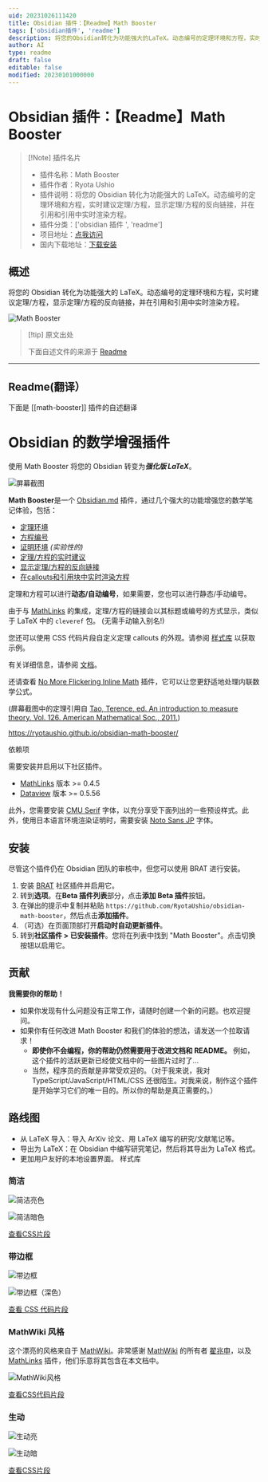 ```yaml
---
uid: 20231026111420
title: Obsidian 插件：【Readme】Math Booster
tags: ['obsidian插件', 'readme']
description: 将您的Obsidian转化为功能强大的LaTeX。动态编号的定理环境和方程，实时建议定理/方程，显示定理/方程的反向链接，并在引用和引用中实时渲染方程。
author: AI
type: readme
draft: false
editable: false
modified: 20230101000000
---
```


# Obsidian 插件：【Readme】Math Booster

> [!Note] 插件名片
> - 插件名称：Math Booster
> - 插件作者：Ryota Ushio
> - 插件说明：将您的 Obsidian 转化为功能强大的 LaTeX。动态编号的定理环境和方程，实时建议定理/方程，显示定理/方程的反向链接，并在引用和引用中实时渲染方程。
> - 插件分类：['obsidian 插件 ', 'readme']
> - 项目地址：[点我访问](https://github.com/RyotaUshio/obsidian-math-booster)
> - 国内下载地址：[下载安装](https://pkmer.cn/products/plugin/pluginMarket/?math-booster)

## 概述

将您的 Obsidian 转化为功能强大的 LaTeX。动态编号的定理环境和方程，实时建议定理/方程，显示定理/方程的反向链接，并在引用和引用中实时渲染方程。

![Math Booster](https://cdn.pkmer.cn/covers/math-booster.png!pkmer)

> [!tip] 原文出处
>
>下面自述文件的来源于 [Readme](https://ghproxy.net/https://raw.githubusercontent.com/RyotaUshio/obsidian-math-booster/master/README.md)

---

## Readme(翻译）

下面是 [[math-booster]] 插件的自述翻译

# Obsidian 的数学增强插件

使用 Math Booster 将您的 Obsidian 转变为***强化版 LaTeX***。

![屏幕截图](docs/fig/screenshot.png)

**Math Booster**是一个 [Obsidian.md](https://obsidian.md/) 插件，通过几个强大的功能增强您的数学笔记体验，包括：

- [定理环境](https://ryotaushio.github.io/obsidian-math-booster//math-callouts)
- [方程编号](https://ryotaushio.github.io/obsidian-math-booster//equation-number)
- [证明环境](https://ryotaushio.github.io/obsidian-math-booster//proofs) *(实验性的)*
- [定理/方程的实时建议](https://ryotaushio.github.io/obsidian-math-booster//suggest)
- [显示定理/方程的反向链接](https://ryotaushio.github.io/obsidian-math-booster//backlinks)
- [在callouts和引用块中实时渲染方程](https://ryotaushio.github.io/obsidian-math-booster//math-preview)

定理和方程可以进行**动态/自动编号**，如果需要，您也可以进行静态/手动编号。

由于与 [MathLinks](https://github.com/zhaoshenzhai/obsidian-mathlinks) 的集成，定理/方程的链接会以其标题或编号的方式显示，类似于 LaTeX 中的 `cleveref` 包。 (无需手动输入别名!)

您还可以使用 CSS 代码片段自定义定理 callouts 的外观。请参阅 [样式库](#styles-gallery) 以获取示例。

有关详细信息，请参阅 [文档](https://ryotaushio.github.io/obsidian-math-booster/)。

还请查看 [No More Flickering Inline Math](https://github.com/RyotaUshio/obsidian-inline-math) 插件，它可以让您更舒适地处理内联数学公式。

(屏幕截图中的定理引用自 [Tao, Terence, ed. An introduction to measure theory. Vol. 126. American Mathematical Soc., 2011.](https://terrytao.files.wordpress.com/2012/12/gsm-126-tao5-measure-book.pdf))

<https://ryotaushio.github.io/obsidian-math-booster/>

依赖项

需要安装并启用以下社区插件。

- [MathLinks](https://github.com/zhaoshenzhai/obsidian-mathlinks) 版本 >= 0.4.5
- [Dataview](https://github.com/blacksmithgu/obsidian-dataview) 版本 >= 0.5.56

此外，您需要安装 [CMU Serif](https://www.cufonfonts.com/font/cmu-serif) 字体，以充分享受下面列出的一些预设样式。此外，使用日本语言环境渲染证明时，需要安装 [Noto Sans JP](https://fonts.google.com/noto/specimen/Noto+Sans+JP) 字体。

## 安装

尽管这个插件仍在 Obsidian 团队的审核中，但您可以使用 BRAT 进行安装。

1. 安装 [BRAT](obsidian://show-plugin?id=obsidian42-brat) 社区插件并启用它。
2. 转到**选项**。在**Beta 插件列表**部分，点击**添加 Beta 插件**按钮。
3. 在弹出的提示中复制并粘贴 `https://github.com/RyotaUshio/obsidian-math-booster`，然后点击**添加插件**。
4. （可选）在页面顶部打开**启动时自动更新插件**。
5. 转到**社区插件 > 已安装插件**。您将在列表中找到 "Math Booster"。点击切换按钮以启用它。

## 贡献

**我需要你的帮助！**

- 如果你发现有什么问题没有正常工作，请随时创建一个新的问题。也欢迎提问。
- 如果你有任何改进 Math Booster 和我们的体验的想法，请发送一个拉取请求！
  - **即使你不会编程，你的帮助仍然需要用于改进文档和 README。** 例如，这个插件的活跃更新已经使文档中的一些图片过时了...
  - 当然，程序员的贡献是非常受欢迎的。（对于我来说，我对 TypeScript/JavaScript/HTML/CSS 还很陌生。对我来说，制作这个插件是开始学习它们的唯一目的。所以你的帮助是真正需要的。）

## 路线图

- 从 LaTeX 导入：导入 ArXiv 论文、用 LaTeX 编写的研究/文献笔记等。
- 导出为 LaTeX：在 Obsidian 中编写研究笔记，然后将其导出为 LaTeX 格式。
- 更加用户友好的本地设置界面。
样式库

### 简洁

![简洁亮色](docs/fig/plain.png)

![简洁暗色](docs/fig/plain-dark.png)

[查看CSS片段](https://github.com/RyotaUshio/obsidian-math-booster/blob/master/styles/plain.css)

### 带边框

![带边框](docs/fig/framed.png)

![带边框（深色）](docs/fig/framed-dark.png)

[查看 CSS 代码片段](https://github.com/RyotaUshio/obsidian-math-booster/blob/master/styles/framed.css)

### MathWiki 风格

这个漂亮的风格来自于 [MathWiki](https://github.com/zhaoshenzhai/MathWiki)。非常感谢 [MathWiki](https://github.com/zhaoshenzhai) 的所有者 [翟兆申](https://github.com/zhaoshenzhai)，以及 [MathLinks](https://github.com/zhaoshenzhai/obsidian-mathlinks) 插件，他们乐意将其包含在本文档中。

![MathWiki风格](docs/fig/mathwiki.png)

[查看CSS代码片段](https://github.com/RyotaUshio/obsidian-math-booster/blob/master/styles/mathwiki.css)

### 生动

![生动亮](docs/fig/vivid-light.png)

![生动暗](docs/fig/vivid-dark.png)

[查看CSS片段](https://github.com/RyotaUshio/obsidian-math-booster/blob/master/styles/vivid.css)
